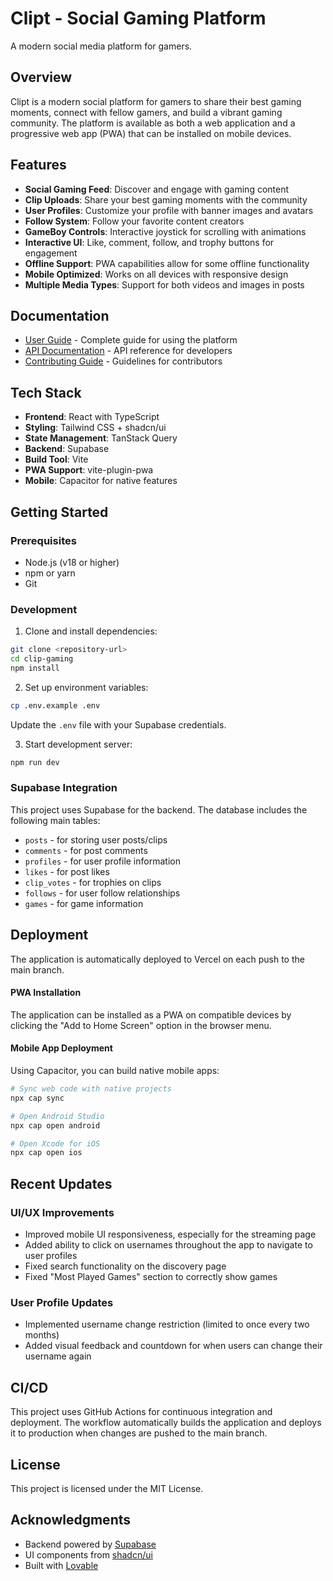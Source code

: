 # Clipt - Social Gaming Platform

A modern social media platform for gamers.

## Overview

Clipt is a modern social platform for gamers to share their best gaming moments, connect with fellow gamers, and build a vibrant gaming community. The platform is available as both a web application and a progressive web app (PWA) that can be installed on mobile devices.

## Features

- **Social Gaming Feed**: Discover and engage with gaming content
- **Clip Uploads**: Share your best gaming moments with the community
- **User Profiles**: Customize your profile with banner images and avatars
- **Follow System**: Follow your favorite content creators
- **GameBoy Controls**: Interactive joystick for scrolling with animations
- **Interactive UI**: Like, comment, follow, and trophy buttons for engagement
- **Offline Support**: PWA capabilities allow for some offline functionality
- **Mobile Optimized**: Works on all devices with responsive design
- **Multiple Media Types**: Support for both videos and images in posts

## Documentation

- [User Guide](./USERGUIDE.md) - Complete guide for using the platform
- [API Documentation](./docs/api.md) - API reference for developers
- [Contributing Guide](./CONTRIBUTING.md) - Guidelines for contributors

## Tech Stack

- **Frontend**: React with TypeScript
- **Styling**: Tailwind CSS + shadcn/ui
- **State Management**: TanStack Query
- **Backend**: Supabase
- **Build Tool**: Vite
- **PWA Support**: vite-plugin-pwa
- **Mobile**: Capacitor for native features

## Getting Started

### Prerequisites
- Node.js (v18 or higher)
- npm or yarn
- Git

### Development
1. Clone and install dependencies:
```bash
git clone <repository-url>
cd clip-gaming
npm install
```

2. Set up environment variables:
```bash
cp .env.example .env
```
Update the `.env` file with your Supabase credentials.

3. Start development server:
```bash
npm run dev
```

### Supabase Integration

This project uses Supabase for the backend. The database includes the following main tables:
- `posts` - for storing user posts/clips
- `comments` - for post comments
- `profiles` - for user profile information
- `likes` - for post likes
- `clip_votes` - for trophies on clips
- `follows` - for user follow relationships
- `games` - for game information

## Deployment

The application is automatically deployed to Vercel on each push to the main branch.

#### PWA Installation
The application can be installed as a PWA on compatible devices by clicking the "Add to Home Screen" option in the browser menu.

#### Mobile App Deployment
Using Capacitor, you can build native mobile apps:

```bash
# Sync web code with native projects
npx cap sync

# Open Android Studio
npx cap open android

# Open Xcode for iOS
npx cap open ios
```

## Recent Updates

### UI/UX Improvements
- Improved mobile UI responsiveness, especially for the streaming page
- Added ability to click on usernames throughout the app to navigate to user profiles
- Fixed search functionality on the discovery page
- Fixed "Most Played Games" section to correctly show games

### User Profile Updates
- Implemented username change restriction (limited to once every two months)
- Added visual feedback and countdown for when users can change their username again

## CI/CD
This project uses GitHub Actions for continuous integration and deployment. The workflow automatically builds the application and deploys it to production when changes are pushed to the main branch.

## License

This project is licensed under the MIT License.

## Acknowledgments

- Backend powered by [Supabase](https://supabase.com)
- UI components from [shadcn/ui](https://ui.shadcn.com)
- Built with [Lovable](https://lovable.dev)